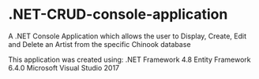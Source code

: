 # .NET-CRUD-console-application
A .NET Console Application which allows the user to Display, Create, Edit and Delete an Artist from the specific Chinook database

This application was created using: 
.NET Framework 4.8
Entity Framework 6.4.0
Microsoft Visual Studio 2017

